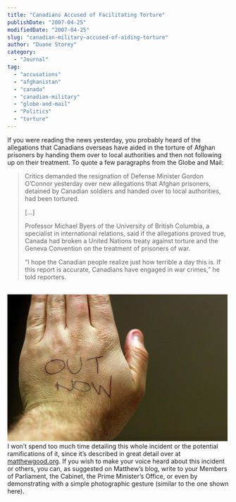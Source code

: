 ```yaml
---
title: "Canadians Accused of Facilitating Torture"
publishDate: "2007-04-25"
modifiedDate: "2007-04-25"
slug: "canadian-military-accused-of-aiding-torture"
author: "Duane Storey"
category:
  - "Journal"
tag:
  - "accusations"
  - "afghanistan"
  - "canada"
  - "canadian-military"
  - "globe-and-mail"
  - "Politics"
  - "torture"
---
```


If you were reading the news yesterday, you probably heard of the allegations that Canadians overseas have aided in the torture of Afghan prisoners by handing them over to local authorities and then not following up on their treatment. To quote a few paragraphs from the Globe and Mail:

> Critics demanded the resignation of Defense Minister Gordon O’Connor yesterday over new allegations that Afghan prisoners, detained by Canadian soldiers and handed over to local authorities, had been tortured.
> 
> \[…\]
> 
> Professor Michael Byers of the University of British Columbia, a specialist in international relations, said if the allegations proved true, Canada had broken a United Nations treaty against torture and the Geneva Convention on the treatment of prisoners of war.
> 
> “I hope the Canadian people realize just how terrible a day this is. If this report is accurate, Canadians have engaged in war crimes,” he told reporters.

  
[  
![](_images/canadians-accused-of-facilitating-torture-1.jpg)  ](http://www.flickr.com/photos/duanestorey/471736783/)  
I won’t spend too much time detailing this whole incident or the potential ramifications of it, since it’s described in great detail over at [matthewgood.org](http://www.matthewgood.org/2007/04/canada-we-are-better-than-this/). If you wish to make your voice heard about this incident or others, you can, as suggested on Matthew’s blog, write to your Members of Parliament, the Cabinet, the Prime Minister’s Office, or even by demonstrating with a simple photographic gesture (similar to the one shown here).